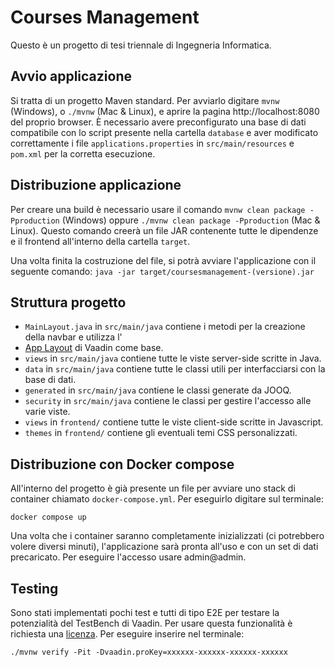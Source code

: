 # Courses Management

Questo è un progetto di tesi triennale di Ingegneria Informatica.

## Avvio applicazione

Si tratta di un progetto Maven standard. Per avviarlo digitare  `mvnw` (Windows), o `./mvnw` (Mac & Linux), e aprire
la pagina http://localhost:8080 del proprio browser. È necessario avere preconfigurato una base di dati compatibile con 
lo script presente nella cartella `database` e aver modificato correttamente i file `applications.properties` in
`src/main/resources` e `pom.xml` per la corretta esecuzione.

## Distribuzione applicazione

Per creare una build è necessario usare il comando `mvnw clean package -Pproduction` (Windows)
oppure `./mvnw clean package -Pproduction` (Mac & Linux).
Questo comando creerà un file JAR contenente tutte le dipendenze e il frontend all'interno della cartella `target`.

Una volta finita la costruzione del file, si potrà avviare l'applicazione con il seguente comando:
`java -jar target/coursesmanagement-(versione).jar`

## Struttura progetto

- `MainLayout.java` in `src/main/java` contiene i metodi per la creazione della navbar e utilizza l'
- [App Layout](https://vaadin.com/components/vaadin-app-layout) di Vaadin come base.
- `views` in `src/main/java` contiene tutte le viste server-side scritte in Java.
- `data` in `src/main/java` contiene tutte le classi utili per interfacciarsi con la base di dati.
- `generated` in `src/main/java` contiene le classi generate da JOOQ.
- `security` in `src/main/java` contiene le classi per gestire l'accesso alle varie viste.
- `views` in `frontend/` contiene tutte le viste client-side scritte in Javascript.
- `themes` in `frontend/` contiene gli eventuali temi CSS personalizzati.


## Distribuzione con Docker compose

All'interno del progetto è già presente un file per avviare uno stack di container chiamato `docker-compose.yml`.
Per eseguirlo digitare sul terminale:

```
docker compose up
```

Una volta che i container saranno completamente inizializzati (ci potrebbero volere diversi minuti), l'applicazione sarà
pronta all'uso e con un set di dati precaricato. Per eseguire l'accesso usare admin@admin.

## Testing

Sono stati implementati pochi test e tutti di tipo E2E per testare la potenzialità del TestBench di Vaadin. Per usare
questa funzionalità è richiesta una [licenza](https://vaadin.com/pricing).
Per eseguire inserire nel terminale:

```
./mvnw verify -Pit -Dvaadin.proKey=xxxxxx-xxxxxx-xxxxxx-xxxxxx
```